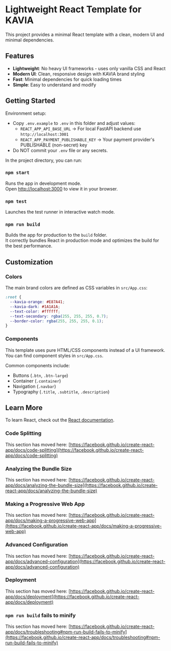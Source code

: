 # Lightweight React Template for KAVIA

This project provides a minimal React template with a clean, modern UI and minimal dependencies.

## Features

- **Lightweight**: No heavy UI frameworks - uses only vanilla CSS and React
- **Modern UI**: Clean, responsive design with KAVIA brand styling
- **Fast**: Minimal dependencies for quick loading times
- **Simple**: Easy to understand and modify

## Getting Started

Environment setup:
- Copy `.env.example` to `.env` in this folder and adjust values:
  - `REACT_APP_API_BASE_URL` -> For local FastAPI backend use `http://localhost:3001`
  - `REACT_APP_PAYMENT_PUBLISHABLE_KEY` -> Your payment provider's PUBLISHABLE (non-secret) key
- Do NOT commit your `.env` file or any secrets.

In the project directory, you can run:

### `npm start`

Runs the app in development mode.\
Open [http://localhost:3000](http://localhost:3000) to view it in your browser.

### `npm test`

Launches the test runner in interactive watch mode.

### `npm run build`

Builds the app for production to the `build` folder.\
It correctly bundles React in production mode and optimizes the build for the best performance.

## Customization

### Colors

The main brand colors are defined as CSS variables in `src/App.css`:

```css
:root {
  --kavia-orange: #E87A41;
  --kavia-dark: #1A1A1A;
  --text-color: #ffffff;
  --text-secondary: rgba(255, 255, 255, 0.7);
  --border-color: rgba(255, 255, 255, 0.1);
}
```

### Components

This template uses pure HTML/CSS components instead of a UI framework. You can find component styles in `src/App.css`. 

Common components include:
- Buttons (`.btn`, `.btn-large`)
- Container (`.container`)
- Navigation (`.navbar`)
- Typography (`.title`, `.subtitle`, `.description`)

## Learn More

To learn React, check out the [React documentation](https://reactjs.org/).

### Code Splitting

This section has moved here: [https://facebook.github.io/create-react-app/docs/code-splitting](https://facebook.github.io/create-react-app/docs/code-splitting)

### Analyzing the Bundle Size

This section has moved here: [https://facebook.github.io/create-react-app/docs/analyzing-the-bundle-size](https://facebook.github.io/create-react-app/docs/analyzing-the-bundle-size)

### Making a Progressive Web App

This section has moved here: [https://facebook.github.io/create-react-app/docs/making-a-progressive-web-app](https://facebook.github.io/create-react-app/docs/making-a-progressive-web-app)

### Advanced Configuration

This section has moved here: [https://facebook.github.io/create-react-app/docs/advanced-configuration](https://facebook.github.io/create-react-app/docs/advanced-configuration)

### Deployment

This section has moved here: [https://facebook.github.io/create-react-app/docs/deployment](https://facebook.github.io/create-react-app/docs/deployment)

### `npm run build` fails to minify

This section has moved here: [https://facebook.github.io/create-react-app/docs/troubleshooting#npm-run-build-fails-to-minify](https://facebook.github.io/create-react-app/docs/troubleshooting#npm-run-build-fails-to-minify)
